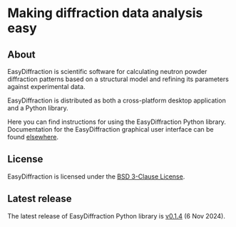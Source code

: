 # Making diffraction data analysis easy

## About

EasyDiffraction is scientific software for calculating neutron powder diffraction patterns based on a structural model and refining its parameters against experimental data.

EasyDiffraction is distributed as both a cross-platform desktop application and a Python library.

Here you can find instructions for using the EasyDiffraction Python library. Documentation for the EasyDiffraction graphical user interface can be found [elsewhere](https://docs.easydiffraction.org/app).

## License

EasyDiffraction is licensed under the [BSD 3-Clause License](https://raw.githubusercontent.com/EasyScience/EasyDiffractionLib/master/LICENSE).

## Latest release

The latest release of EasyDiffraction Python library is [v0.1.4](https://github.com/EasyScience/EasyDiffractionLib/releases/tag/v0.1.4) (6 Nov 2024).
